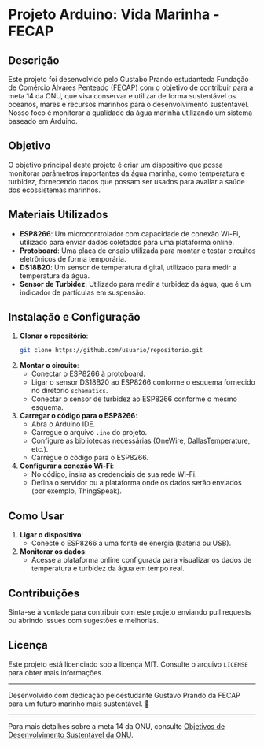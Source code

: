 # Projeto Arduino: Vida Marinha - FECAP

## Descrição

Este projeto foi desenvolvido pelo Gustabo Prando estudanteda Fundação de Comércio Álvares Penteado (FECAP) com o objetivo de contribuir para a meta 14 da ONU, que visa conservar e utilizar de forma sustentável os oceanos, mares e recursos marinhos para o desenvolvimento sustentável. Nosso foco é monitorar a qualidade da água marinha utilizando um sistema baseado em Arduino.

## Objetivo

O objetivo principal deste projeto é criar um dispositivo que possa monitorar parâmetros importantes da água marinha, como temperatura e turbidez, fornecendo dados que possam ser usados para avaliar a saúde dos ecossistemas marinhos.

## Materiais Utilizados

- **ESP8266**: Um microcontrolador com capacidade de conexão Wi-Fi, utilizado para enviar dados coletados para uma plataforma online.
- **Protoboard**: Uma placa de ensaio utilizada para montar e testar circuitos eletrônicos de forma temporária.
- **DS18B20**: Um sensor de temperatura digital, utilizado para medir a temperatura da água.
- **Sensor de Turbidez**: Utilizado para medir a turbidez da água, que é um indicador de partículas em suspensão.

## Instalação e Configuração

1. **Clonar o repositório**:
    ```bash
    git clone https://github.com/usuario/repositorio.git
    ```
2. **Montar o circuito**:
   - Conectar o ESP8266 à protoboard.
   - Ligar o sensor DS18B20 ao ESP8266 conforme o esquema fornecido no diretório `schematics`.
   - Conectar o sensor de turbidez ao ESP8266 conforme o mesmo esquema.
3. **Carregar o código para o ESP8266**:
   - Abra o Arduino IDE.
   - Carregue o arquivo `.ino` do projeto.
   - Configure as bibliotecas necessárias (OneWire, DallasTemperature, etc.).
   - Carregue o código para o ESP8266.
4. **Configurar a conexão Wi-Fi**:
   - No código, insira as credenciais de sua rede Wi-Fi.
   - Defina o servidor ou a plataforma onde os dados serão enviados (por exemplo, ThingSpeak).

## Como Usar

1. **Ligar o dispositivo**:
   - Conecte o ESP8266 a uma fonte de energia (bateria ou USB).
2. **Monitorar os dados**:
   - Acesse a plataforma online configurada para visualizar os dados de temperatura e turbidez da água em tempo real.

## Contribuições

Sinta-se à vontade para contribuir com este projeto enviando pull requests ou abrindo issues com sugestões e melhorias.

## Licença

Este projeto está licenciado sob a licença MIT. Consulte o arquivo `LICENSE` para obter mais informações.

---

Desenvolvido com dedicação peloestudante Gustavo Prando da FECAP para um futuro marinho mais sustentável. 🌊

---

Para mais detalhes sobre a meta 14 da ONU, consulte [Objetivos de Desenvolvimento Sustentável da ONU](https://www.un.org/sustainabledevelopment/oceans/).
